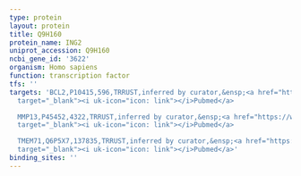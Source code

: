 ```yaml
---
type: protein
layout: protein
title: Q9H160
protein_name: ING2
uniprot_accession: Q9H160
ncbi_gene_id: '3622'
organism: Homo sapiens
function: transcription factor
tfs: ''
targets: 'BCL2,P10415,596,TRRUST,inferred by curator,&ensp;<a href="https://www.ncbi.nlm.nih.gov/pubmed/?term=15748897%5Buid%5D"
  target="_blank"><i uk-icon="icon: link"></i>Pubmed</a>

  MMP13,P45452,4322,TRRUST,inferred by curator,&ensp;<a href="https://www.ncbi.nlm.nih.gov/pubmed/?term=19437536%5Buid%5D"
  target="_blank"><i uk-icon="icon: link"></i>Pubmed</a>

  TMEM71,Q6P5X7,137835,TRRUST,inferred by curator,&ensp;<a href="https://www.ncbi.nlm.nih.gov/pubmed/?term=20676127%5Buid%5D"
  target="_blank"><i uk-icon="icon: link"></i>Pubmed</a>'
binding_sites: ''
---
```

